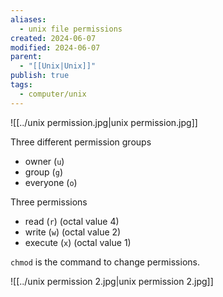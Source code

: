 ```yaml
---
aliases:
  - unix file permissions
created: 2024-06-07
modified: 2024-06-07
parent:
  - "[[Unix|Unix]]"
publish: true
tags:
  - computer/unix
---
```


![[../unix permission.jpg|unix permission.jpg]]

Three different permission groups
- owner (`u`)
- group (`g`)
- everyone (`o`)

Three permissions
- read (`r`) (octal value 4)
- write (`w`) (octal value 2)
- execute (`x`) (octal value 1)

`chmod` is the command to change permissions.

![[../unix permission 2.jpg|unix permission 2.jpg]]